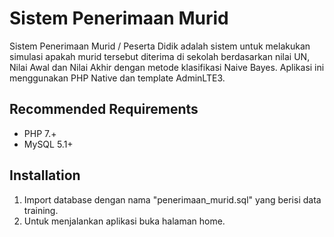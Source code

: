 # Sistem Penerimaan Murid

Sistem Penerimaan Murid / Peserta Didik adalah sistem untuk melakukan simulasi apakah murid tersebut diterima di sekolah berdasarkan nilai UN, Nilai Awal dan Nilai Akhir dengan metode klasifikasi Naive Bayes. Aplikasi ini menggunakan PHP Native dan template AdminLTE3.

## Recommended Requirements

- PHP 7.+
- MySQL 5.1+

## Installation

1. Import database dengan nama "penerimaan_murid.sql" yang berisi data training.
2. Untuk menjalankan aplikasi buka halaman home.
